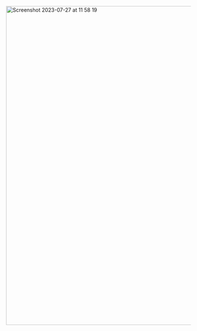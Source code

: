 <img width="868" alt="Screenshot 2023-07-27 at 11 58 19" src="https://github.com/suvracool/JavaDesignPatterns/assets/45148250/bf35b4d2-0078-41bf-afd9-13a186d4feae">

